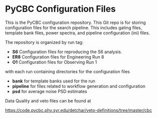 # PyCBC Configuration Files

This is the PyCBC configuration repository. This Git repo is for storing
configuration files for the search pipeline. This includes gating files,
template bank files, power spectra, and pipeline configuration (ini) files.

The repository is organized by run tag:

 * **S6** Configuration files for reproducing the S6 analysis.
 * **ER8** Configuration files for Engineering Run 8
 * **O1** Configuration files for Observing Run 1

with each run containing directories for the configuration files

 * **bank** for template banks used for the run
 * **pipeline** for files related to workflow generation and configuration
 * **psd** for average noise PSD estimates

Data Quality and veto files can be found at

https://code.pycbc.phy.syr.edu/detchar/veto-definitions/tree/master/cbc
